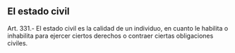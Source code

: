 ## El estado civil

Art. 331.- El estado civil es la calidad de un individuo, en cuanto le habilita o inhabilita para ejercer ciertos derechos o contraer ciertas obligaciones civiles.
